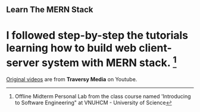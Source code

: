 ## Learn The MERN Stack
 
# I followed step-by-step the tutorials learning how to build web client-server system with MERN stack. [^1]
[Original videos](https://www.youtube.com/watch?v=-0exw-9YJBo&list=PLillGF-RfqbbQeVSccR9PGKHzPJSWqcsm) are from **Traversy Media** on Youtube.
[^1]: Offline Midterm Personal Lab from the class course named 'Introducing to Software Engineering" at VNUHCM - University of Science